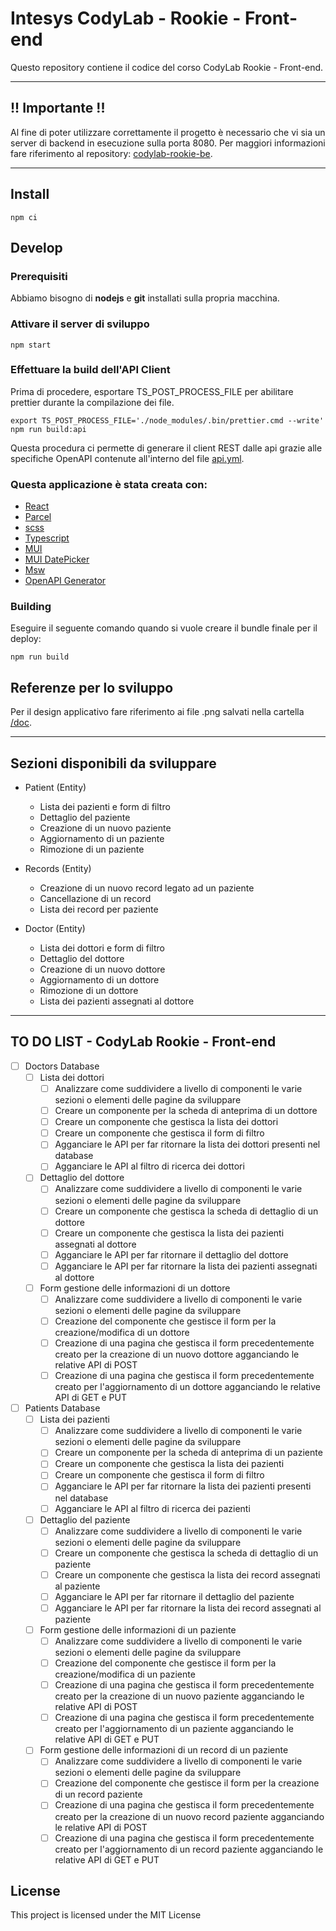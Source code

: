 # Intesys CodyLab - Rookie - Front-end

Questo repository contiene il codice del corso CodyLab Rookie - Front-end.

---

## **!! Importante !!**

Al fine di poter utilizzare correttamente il progetto è necessario che vi sia un server di backend in esecuzione sulla porta 8080. Per maggiori informazioni fare riferimento al repository: [codylab-rookie-be](https://github.com/intesys/codylab-rookie-be).

---

## Install

    npm ci

## Develop

### Prerequisiti

Abbiamo bisogno di **nodejs** e **git** installati sulla propria macchina.

### Attivare il server di sviluppo

    npm start

### Effettuare la build dell'API Client

Prima di procedere, esportare TS_POST_PROCESS_FILE per abilitare prettier durante la compilazione dei file.

```shell
export TS_POST_PROCESS_FILE='./node_modules/.bin/prettier.cmd --write'
npm run build:api
```

Questa procedura ci permette di generare il client REST dalle api grazie alle specifiche OpenAPI contenute all'interno del file [api.yml](./api.yml).

### Questa applicazione è stata creata con:

- [React](https://reactjs.org/)
- [Parcel](https://parceljs.org/)
- [scss](https://sass-lang.com/)
- [Typescript](https://www.typescriptlang.org/)
- [MUI](https://mui.com/material-ui/)
- [MUI DatePicker](https://mui.com/x/react-date-pickers/)
- [Msw](https://mswjs.io/)
- [OpenAPI Generator](https://github.com/openapitools/openapi-generator)

### Building

Eseguire il seguente comando quando si vuole creare il bundle finale per il deploy:

    npm run build

## Referenze per lo sviluppo

Per il design applicativo fare riferimento ai file .png salvati nella cartella [/doc](./doc/).

---

## Sezioni disponibili da sviluppare

- Patient (Entity)
  - Lista dei pazienti e form di filtro
  - Dettaglio del paziente
  - Creazione di un nuovo paziente
  - Aggiornamento di un paziente
  - Rimozione di un paziente
- Records (Entity)

  - Creazione di un nuovo record legato ad un paziente
  - Cancellazione di un record
  - Lista dei record per paziente

- Doctor (Entity)
  - Lista dei dottori e form di filtro
  - Dettaglio del dottore
  - Creazione di un nuovo dottore
  - Aggiornamento di un dottore
  - Rimozione di un dottore
  - Lista dei pazienti assegnati al dottore

---

## TO DO LIST - CodyLab Rookie - Front-end

- [ ] Doctors Database
  - [ ] Lista dei dottori
    - [ ] Analizzare come suddividere a livello di componenti le varie sezioni o elementi delle pagine da sviluppare
    - [ ] Creare un componente per la scheda di anteprima di un dottore
    - [ ] Creare un componente che gestisca la lista dei dottori
    - [ ] Creare un componente che gestisca il form di filtro
    - [ ] Agganciare le API per far ritornare la lista dei dottori presenti nel database
    - [ ] Agganciare le API al filtro di ricerca dei dottori
  - [ ] Dettaglio del dottore
    - [ ] Analizzare come suddividere a livello di componenti le varie sezioni o elementi delle pagine da sviluppare
    - [ ] Creare un componente che gestisca la scheda di dettaglio di un dottore
    - [ ] Creare un componente che gestisca la lista dei pazienti assegnati al dottore
    - [ ] Agganciare le API per far ritornare il dettaglio del dottore
    - [ ] Agganciare le API per far ritornare la lista dei pazienti assegnati al dottore
  - [ ] Form gestione delle informazioni di un dottore
    - [ ] Analizzare come suddividere a livello di componenti le varie sezioni o elementi delle pagine da sviluppare
    - [ ] Creazione del componente che gestisce il form per la creazione/modifica di un dottore
    - [ ] Creazione di una pagina che gestisca il form precedentemente creato per la creazione di un nuovo dottore agganciando le relative API di POST
    - [ ] Creazione di una pagina che gestisca il form precedentemente creato per l'aggiornamento di un dottore agganciando le relative API di GET e PUT
- [ ] Patients Database
  - [ ] Lista dei pazienti
    - [ ] Analizzare come suddividere a livello di componenti le varie sezioni o elementi delle pagine da sviluppare
    - [ ] Creare un componente per la scheda di anteprima di un paziente
    - [ ] Creare un componente che gestisca la lista dei pazienti
    - [ ] Creare un componente che gestisca il form di filtro
    - [ ] Agganciare le API per far ritornare la lista dei pazienti presenti nel database
    - [ ] Agganciare le API al filtro di ricerca dei pazienti
  - [ ] Dettaglio del paziente
    - [ ] Analizzare come suddividere a livello di componenti le varie sezioni o elementi delle pagine da sviluppare
    - [ ] Creare un componente che gestisca la scheda di dettaglio di un paziente
    - [ ] Creare un componente che gestisca la lista dei record assegnati al paziente
    - [ ] Agganciare le API per far ritornare il dettaglio del paziente
    - [ ] Agganciare le API per far ritornare la lista dei record assegnati al paziente
  - [ ] Form gestione delle informazioni di un paziente
    - [ ] Analizzare come suddividere a livello di componenti le varie sezioni o elementi delle pagine da sviluppare
    - [ ] Creazione del componente che gestisce il form per la creazione/modifica di un paziente
    - [ ] Creazione di una pagina che gestisca il form precedentemente creato per la creazione di un nuovo paziente agganciando le relative API di POST
    - [ ] Creazione di una pagina che gestisca il form precedentemente creato per l'aggiornamento di un paziente agganciando le relative API di GET e PUT
  - [ ] Form gestione delle informazioni di un record di un paziente
    - [ ] Analizzare come suddividere a livello di componenti le varie sezioni o elementi delle pagine da sviluppare
    - [ ] Creazione del componente che gestisce il form per la creazione di un record paziente
    - [ ] Creazione di una pagina che gestisca il form precedentemente creato per la creazione di un nuovo record paziente agganciando le relative API di POST
    - [ ] Creazione di una pagina che gestisca il form precedentemente creato per l'aggiornamento di un record paziente agganciando le relative API di GET e PUT

## License

This project is licensed under the MIT License
